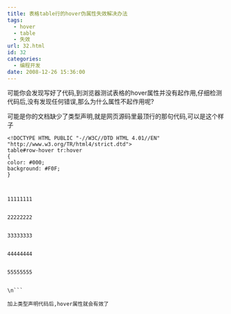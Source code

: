 ```yaml
---
title: 表格table行的hover伪属性失效解决办法
tags:
  - hover
  - table
  - 失效
url: 32.html
id: 32
categories:
  - 编程开发
date: 2008-12-26 15:36:00
---
```


可能你会发现写好了代码,到浏览器测试表格的hover属性并没有起作用,仔细检测代码后,没有发现任何错误,那么为什么属性不起作用呢?  

可能是你的文档缺少了类型声明,就是网页源码里最顶行的那句代码,可以是这个样子

```language
<!DOCTYPE HTML PUBLIC "-//W3C//DTD HTML 4.01//EN" "http://www.w3.org/TR/html4/strict.dtd">
table#row-hover tr:hover
{
color: #000;
background: #F0F;
}



11111111


22222222


33333333


44444444


55555555


\n```

加上类型声明代码后,hover属性就会有效了